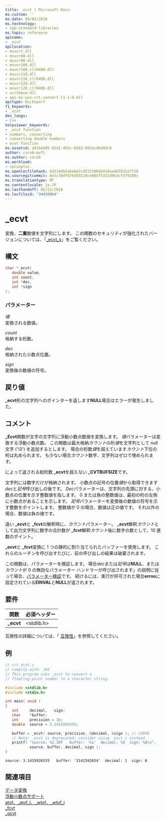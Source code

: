 ```yaml
---
title: _ecvt | Microsoft Docs
ms.custom: ''
ms.date: 04/05/2018
ms.technology:
- cpp-standard-libraries
ms.topic: reference
apiname:
- _ecvt
apilocation:
- msvcrt.dll
- msvcr80.dll
- msvcr90.dll
- msvcr100.dll
- msvcr100_clr0400.dll
- msvcr110.dll
- msvcr110_clr0400.dll
- msvcr120.dll
- msvcr120_clr0400.dll
- ucrtbase.dll
- api-ms-win-crt-convert-l1-1-0.dll
apitype: DLLExport
f1_keywords:
- _ecvt
dev_langs:
- C++
helpviewer_keywords:
- _ecvt function
- numbers, converting
- converting double numbers
- ecvt function
ms.assetid: a916eb05-92d1-4b5c-8563-093acdb49dc8
author: corob-msft
ms.author: corob
ms.workload:
- cplusplus
ms.openlocfilehash: 63514db5abe0a7cd531590dd419aa4b5931e7729
ms.sourcegitcommit: 6e3cf8df676d59119ce88bf5321d063cf479108c
ms.translationtype: MT
ms.contentlocale: ja-JP
ms.lasthandoff: 05/22/2018
ms.locfileid: "34450964"
---
```

# <a name="ecvt"></a>_ecvt

変換、**二重**数値を文字列にします。 この関数のセキュリティが強化されたバージョンについては、「[_ecvt_s](ecvt-s.md)」をご覧ください。

## <a name="syntax"></a>構文

```C
char *_ecvt(
   double value,
   int count,
   int *dec,
   int *sign
);
```

### <a name="parameters"></a>パラメーター

*値*<br/>
変換される数値。

*count*<br/>
格納する桁数。

*dec*<br/>
格納された小数点位置。

*sign*<br/>
変換後の数値の符号。

## <a name="return-value"></a>戻り値

**_ecvt**桁の文字列へのポインターを返します**NULL**場合はエラーが発生しました。

## <a name="remarks"></a>コメント

**_Ecvt**関数が文字の文字列に浮動小数点数値を変換します。 *値*パラメーターは変換する浮動小数点数。 この関数は最大格納*カウント*の桁*値*を文字列として null 文字 ('\0') を追加するとします。 場合の桁数*値*を超えています*カウント*下位の桁は丸められます。 も少ない場合*カウント*数字、文字列はゼロで埋められます。

によって返される総桁数 **_ecvt**を超えない **_CVTBUFSIZE**です。

文字列には数字だけが格納されます。 小数点の記号の位置*値*から取得できます*dec*と*記号*呼び出しの後です。 *Dec*パラメーターは、文字列の先頭に対する、小数点の位置を示す整数値を指します。 0 または負の整数値は、最初の桁の左側に小数点があることを示します。 *記号*パラメーターを変換後の数値の符号を示す整数をポイントします。 整数値が 0 の場合、数値は正の値です。 それ以外の場合、数値は負の値です。

違い **_ecvt**と **_fcvt**の解釈時に、*カウント*パラメーター。 **_ecvt**解釈*カウント*として出力文字列に数字の合計数が **_fcvt**解釈*カウント*後に数字の数として、10 進数のポイント。

**_ecvt**と **_fcvt**変換に 1 つの静的に割り当てられたバッファーを使用します。 これらのルーチンを呼び出すたびに、前の呼び出しの結果は破棄されます。

この関数は、パラメーターを検証します。 場合*dec*または*記号*は**NULL**、または*カウント*が 0 の無効なパラメーター ハンドラーが呼び出されます」の説明に従って場合、[パラメーター検証](../../c-runtime-library/parameter-validation.md)です。 続けるには、実行が許可された場合**errno**に設定されている**EINVAL**と**NULL**が返されます。

## <a name="requirements"></a>要件

|関数|必須ヘッダー|
|--------------|---------------------|
|**_ecvt**|\<stdlib.h>|

互換性の詳細については、「 [互換性](../../c-runtime-library/compatibility.md)」を参照してください。

## <a name="example"></a>例

```C
// crt_ecvt.c
// compile with: /W3
// This program uses _ecvt to convert a
// floating-point number to a character string.

#include <stdlib.h>
#include <stdio.h>

int main( void )
{
   int     decimal,   sign;
   char    *buffer;
   int     precision = 10;
   double  source = 3.1415926535;

   buffer = _ecvt( source, precision, &decimal, &sign ); // C4996
   // Note: _ecvt is deprecated; consider using _ecvt_s instead
   printf( "source: %2.10f   buffer: '%s'  decimal: %d  sign: %d\n",
           source, buffer, decimal, sign );
}
```

```Output
source: 3.1415926535   buffer: '3141592654'  decimal: 1  sign: 0
```

## <a name="see-also"></a>関連項目

[データ変換](../../c-runtime-library/data-conversion.md)<br/>
[浮動小数点サポート](../../c-runtime-library/floating-point-support.md)<br/>
[atof、_atof_l、_wtof、_wtof_l](atof-atof-l-wtof-wtof-l.md)<br/>
[_fcvt](fcvt.md)<br/>
[_gcvt](gcvt.md)<br/>
